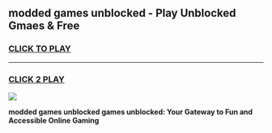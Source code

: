 
## modded games unblocked - Play Unblocked Gmaes & Free
<h3>
<a href="https://premium.freeplayer.one?title=modded_games_unblocked&ref=19F">CLICK TO PLAY</a></h3>
<hr>

<h3>
<a href="https://premium.freeplayer.one?title=modded_games_unblocked&ref=19F">CLICK 2 PLAY</a>
  
</h3>

<a href="https://premium.freeplayer.one?title=modded_games_unblocked&ref=19F/"><img src="https://clearcache.store/games.png"></a>


**modded games unblocked games unblocked: Your Gateway to Fun and Accessible Online Gaming**
